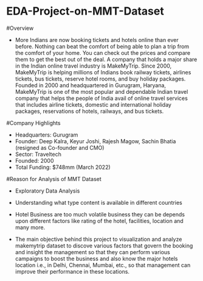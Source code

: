 # EDA-Project-on-MMT-Dataset

#Overview

- More Indians are now booking tickets and hotels online than ever before. Nothing can beat the comfort of being able to plan a trip from the comfort of your home. You can check out the prices and compare them to get the best out of the deal. A company that holds a major share in the Indian online travel industry is MakeMyTrip. Since 2000, MakeMyTrip is helping millions of Indians book railway tickets, airlines tickets, bus tickets, reserve hotel rooms, and buy holiday packages. Founded in 2000 and headquartered in Gurugram, Haryana, MakeMyTrip is one of the most popular and dependable Indian travel company that helps the people of India avail of online travel services that includes airline tickets, domestic and international holiday packages, reservations of hotels, railways, and bus tickets.

#Company Highlights

- Headquarters: Gurugram
- Founder: Deep Kalra, Keyur Joshi, Rajesh Magow, Sachin Bhatia (resigned as Co-founder and CMO)
- Sector: Traveltech
- Founded: 2000
- Total Funding: $748mm (March 2022)

#Reason for Analysis of MMT Dataset

- Exploratory Data Analysis

- Understanding what type content is available in different countries

- Hotel Business are too much volatile business they can be depends upon different factors like rating of the hotel, facilities, location and many more.

- The main objective behind this project to visualization and analyze makemytrip dataset to discove various factors that govern the booking and insight the management so that they can perform various campaigns to boost the business and also know the major hotels location i.e., in Delhi, Chennai, Mumbai, etc., so that management can improve their performance in these locations.

